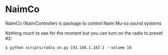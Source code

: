 # NaimCo
NaimCo (NaimController)  is package to control Naim Mu-so sound systems 

Nothing much to see for the moment but you can turn on the radio to preset #2:
```
$ python scripts/radio_on.py 192.168.1.183 2 --volume 10
```